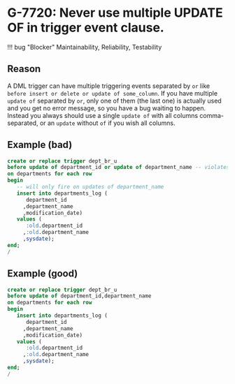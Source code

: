 # G-7720: Never use multiple UPDATE OF in trigger event clause.

!!! bug "Blocker"
    Maintainability, Reliability, Testability

## Reason

A DML trigger can have multiple triggering events separated by `or` like `before insert or delete or update of some_column`. If you have multiple `update of` separated by `or`, only one of them (the last one) is actually used and you get no error message, so you have a bug waiting to happen. Instead you always should use a single `update of` with all columns comma-separated, or an `update` without `of` if you wish all columns.

## Example (bad)

``` sql
create or replace trigger dept_br_u
before update of department_id or update of department_name -- violates also G-7730
on departments for each row
begin
   -- will only fire on updates of department_name
   insert into departments_log (
      department_id
     ,department_name
     ,modification_date)
   values (
      :old.department_id
     ,:old.department_name
     ,sysdate);
end;
/
```

## Example (good)

``` sql
create or replace trigger dept_br_u
before update of department_id,department_name
on departments for each row
begin
   insert into departments_log (
      department_id
     ,department_name
     ,modification_date)
   values (
      :old.department_id
     ,:old.department_name
     ,sysdate);
end;
/
```
